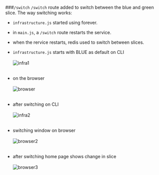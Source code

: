 
###`/switch` 
`/switch` route added to switch between the blue and green slice. The way switching works: 
* `infrastructure.js` started using forever.
* in `main.js`, a `/switch` route restarts the service.
* when the rervice restarts, redis used to switch between slices. 

* `infrastructure.js` starts with BLUE as default on CLI
<br><br>
![infra1](https://cloud.githubusercontent.com/assets/9297464/7016219/ee155b62-dcad-11e4-86bd-7bc440743aa2.png)
<br><br>
* on the browser
<br><br>
![browser](https://cloud.githubusercontent.com/assets/9297464/7016228/321ae6a6-dcae-11e4-822c-6fb0a2210164.png)
<br><br>
* after switching on CLI
<br><br>
![infra2](https://cloud.githubusercontent.com/assets/9297464/7016245/8e052378-dcae-11e4-9fff-3988ea5380f6.png)
<br><br>
* switching window on browser
<br><br>
![browser2](https://cloud.githubusercontent.com/assets/9297464/7016254/bf1e9ba6-dcae-11e4-988a-fb12ebd1142a.png)
<br><br>
* after switching home page shows change in slice
<br><br>
![browser3](https://cloud.githubusercontent.com/assets/9297464/7016259/d999ffac-dcae-11e4-8a3f-f097210de7af.png)
<br><br>
